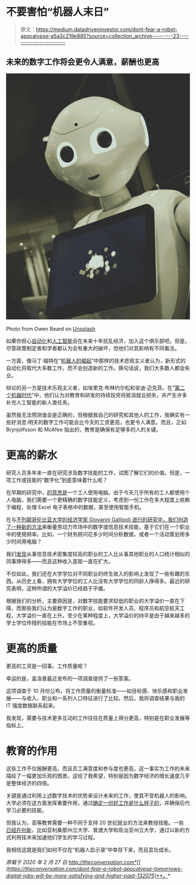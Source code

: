 # 不要害怕“机器人末日”

> 原文：<https://medium.datadriveninvestor.com/dont-fear-a-robot-apocalypse-a5a3c219e885?source=collection_archive---------23----------------------->

## 未来的数字工作将会更令人满意，薪酬也更高

![](img/c709ad953de12bef4dc85bc8aab0cd5e.png)

Photo from Owen Beard on [Unsplash](https://unsplash.com/)

如果你担心[自动化](https://www.doi.org/10.1086/705716?mobileUi=0&)和[人工智能](https://www.aeaweb.org/articles?id=10.1257/pandp.20181019)会在未来十年扰乱经济，加入这个俱乐部吧。但是，尽管政策制定者和学者都认为会有重大的破坏，但他们对其影响有不同看法。

一方面，像马丁·福特在“[机器人的崛起](https://www.basicbooks.com/titles/martin-ford/rise-of-the-robots/9780465097531/)”中那样的技术悲观主义者认为，新形式的自动化将取代大多数工作，而不会创造新的工作。换句话说，我们大多数人都会失业。

辩论的另一方是技术乐观主义者，如埃里克·布林约尔松和安迪·迈克菲。在“[第二个机器时代](https://wwnorton.com/books/The-Second-Machine-Age/)”中，他们认为对教育和研发的持续投资将抵消就业损失，并产生许多补充人工智能的新人类任务。

虽然我无法预测谁会是正确的，但根据我自己的研究和其他人的工作，我确实有一些好消息:明天的数字工作可能会比今天的工资更高，也更令人满意。而且，正如 Brynjolfsson 和 McAfee 指出的，教育是确保有足够多的人的关键。

# 更高的薪水

研究人员多年来一直在研究涉及数字技能的工作，试图了解它们的价值。但是，一项工作或技能的“数字化”到底意味着什么呢？

在早期的研究中，[的意思是](https://economics.mit.edu/files/11566)一个工人使用电脑。由于今天几乎所有的工人都使用个人电脑，我们需要一个更精确的数字技能定义，考虑到一份工作在多大程度上依赖于编程、处理 Excel 电子表格中的数据，甚至使用智能手机。

在与[不列颠哥伦比亚大学的经济学家 Giovanni Gallipoli 进行的研究中，我们创造了一种新的方法](https://www.sciencedirect.com/science/article/pii/S0304393218301351)来衡量劳动力市场中的数字或信息技术技能，基于它们在一个职业中的使用频率。比如，一个财务顾问花多少时间分析数据，或者一个活动策划用多少时间用电脑？

我们[发现](https://doi.org/10.1016/j.jmoneco.2018.05.005)从事信息技术密集度较高的职业的工人比从事其他职业的人口统计相似的同事挣得多——而且这种收入差距一直在扩大。

不仅如此，我们还在大学学位对不同职业的终生收入的影响上发现了一些有趣的东西。从历史上看，拥有大学学位的工人比没有大学学位的同龄人挣得多。最近的研究表明，这种所谓的大学溢价已经趋于平缓。

根据我们的分析，主要原因是，对数字技能要求较低的职业的大学溢价一直在下降，而那些我们认为是数字工作的职业，如软件开发人员、程序员和航空航天工程，大学溢价一直在上升。至少在某种程度上，大学溢价的持平是由于越来越多的学士学位传授的技能在市场上不受重视。

# 更高的质量

更高的工资是一回事。工作质量呢？

幸运的是，盖洛普最近发布的一项调查提供了一些答案。

这项调查于 10 月份公布，将工作质量的衡量标准——如目标感、快乐感和职业发展——与收入、职业和一系列人口特征进行了比较。然后，我将调查结果与我的 IT 强度数据联系起来。

我发现，需要与技术更多互动的工作往往在质量上得分更高，特别是在职业发展等指标上。

# 教育的作用

这些工作不仅报酬更高，而且员工满意度和参与度也更高，这一事实为工作的未来描绘了一幅更加乐观的图景。这给了我希望，特别是因为数字经济的增长速度几乎是整体经济的四倍。

关键是通过利用上述数字技术的优势来设计未来的工作，使其不受机器人的影响。大学必须在这方面发挥重要作用，通过[确定一份好工作是什么样子的](https://goodjobsinstitute.org/about-us)，并确保后代学习必要的技能。

但我认为，高等教育需要一种不同于支持 20 世纪就业的方法来教授技能。一些 [已经在创新](https://www.nytimes.com/2020/02/20/education/learning/education-technology.html)，比如亚利桑那州立大学、普渡大学和佐治亚州立大学，通过以新的方式利用技术来加速他们学生的学习过程。

我相信这就是我们如何不仅在“机器人启示录”中幸存下来，而且茁壮成长。

*原载于 2020 年 2 月 27 日 http://theconversation.com*[](https://theconversation.com/dont-fear-a-robot-apocalypse-tomorrows-digital-jobs-will-be-more-satisfying-and-higher-paid-132075)**。**